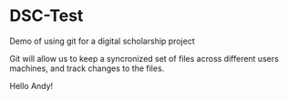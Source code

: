 DSC-Test
========

Demo of using git for a digital scholarship project

Git will allow us to keep a syncronized set of files across different users machines, and track changes to the files. 

Hello Andy!
